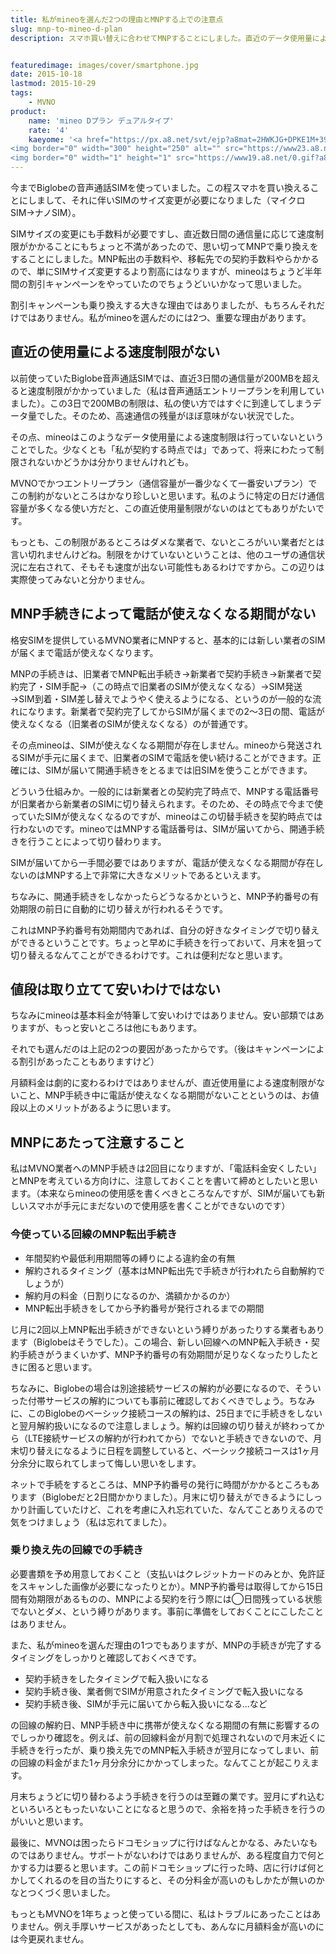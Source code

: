 ```yaml
---
title: 私がmineoを選んだ2つの理由とMNPする上での注意点
slug: mnp-to-mineo-d-plan
description: スマホ買い替えに合わせてMNPすることにしました。直近のデータ使用量による速度制限がかからないこと、MNP手続き中に電話が使えなくなる期間がないことが、mineoを選んだ大きな理由です。MNPする際に気をつけたいことと合わせてご紹介します。


featuredimage: images/cover/smartphone.jpg
date: 2015-10-18
lastmod: 2015-10-29
tags: 
    - MVNO
product:
    name: 'mineo Dプラン デュアルタイプ'
    rate: '4'
    kaeyome: '<a href="https://px.a8.net/svt/ejp?a8mat=2HWKJG+DPKE1M+39SA+61Z81" target="_blank">
<img border="0" width="300" height="250" alt="" src="https://www23.a8.net/svt/bgt?aid=151005436829&wid=002&eno=01&mid=s00000015265001017000&mc=1"></a>
<img border="0" width="1" height="1" src="https://www19.a8.net/0.gif?a8mat=2HWKJG+DPKE1M+39SA+61Z81" alt="">'
---
```


今までBiglobeの音声通話SIMを使っていました。この程スマホを買い換えることにしまして、それに伴いSIMのサイズ変更が必要になりました（マイクロSIM→ナノSIM）。

SIMサイズの変更にも手数料が必要ですし、直近数日間の通信量に応じて速度制限がかかることにもちょっと不満があったので、思い切ってMNPで乗り換えをすることにしました。MNP転出の手数料や、移転先での契約手数料やらかかるので、単にSIMサイズ変更するより割高にはなりますが、mineoはちょうど半年間の割引キャンペーンをやっていたのでちょうどいいかなって思いました。

割引キャンペーンも乗り換えする大きな理由ではありましたが、もちろんそれだけではありません。私がmineoを選んだのには2つ、重要な理由があります。


## 直近の使用量による速度制限がない


以前使っていたBiglobe音声通話SIMでは、直近3日間の通信量が200MBを超えると速度制限がかかっていました（私は音声通話エントリープランを利用していました）。この3日で200MBの制限は、私の使い方ではすぐに到達してしまうデータ量でした。そのため、高速通信の残量がほぼ意味がない状況でした。

その点、mineoはこのようなデータ使用量による速度制限は行っていないということでした。少なくとも「私が契約する時点では」であって、将来にわたって制限されないかどうかは分かりませんけれども。

MVNOでかつエントリープラン（通信容量が一番少なくて一番安いプラン）でこの制約がないところはかなり珍しいと思います。私のように特定の日だけ通信容量が多くなる使い方だと、この直近使用量制限がないのはとてもありがたいです。

もっとも、この制限があるところはダメな業者で、ないところがいい業者だとは言い切れませんけどね。制限をかけていないということは、他のユーザの通信状況に左右されて、そもそも速度が出ない可能性もあるわけですから。この辺りは実際使ってみないと分かりません。


## MNP手続きによって電話が使えなくなる期間がない


格安SIMを提供しているMVNO業者にMNPすると、基本的には新しい業者のSIMが届くまで電話が使えなくなります。

MNPの手続きは、旧業者でMNP転出手続き→新業者で契約手続き→新業者で契約完了・SIM手配→（この時点で旧業者のSIMが使えなくなる）→SIM発送→SIM到着・SIM差し替えでようやく使えるようになる、というのが一般的な流れになります。新業者で契約完了してからSIMが届くまでの2〜3日の間、電話が使えなくなる（旧業者のSIMが使えなくなる）のが普通です。

その点mineoは、SIMが使えなくなる期間が存在しません。mineoから発送されるSIMが手元に届くまで、旧業者のSIMで電話を使い続けることができます。正確には、SIMが届いて開通手続きをとるまでは旧SIMを使うことができます。

どういう仕組みか。一般的には新業者との契約完了時点で、MNPする電話番号が旧業者から新業者のSIMに切り替えられます。そのため、その時点で今まで使っていたSIMが使えなくなるのですが、mineoはこの切替手続きを契約時点では行わないのです。mineoではMNPする電話番号は、SIMが届いてから、開通手続きを行うことによって切り替わります。

SIMが届いてから一手間必要ではありますが、電話が使えなくなる期間が存在しないのはMNPする上で非常に大きなメリットであるといえます。

ちなみに、開通手続きをしなかったらどうなるかというと、MNP予約番号の有効期限の前日に自動的に切り替えが行われるそうです。

これはMNP予約番号有効期間内であれば、自分の好きなタイミングで切り替えができるということです。ちょっと早めに手続きを行っておいて、月末を狙って切り替えるなんてことができるわけです。これは便利だなと思います。


## 値段は取り立てて安いわけではない


ちなみにmineoは基本料金が特筆して安いわけではありません。安い部類ではありますが、もっと安いところは他にもあります。

それでも選んだのは上記の2つの要因があったからです。（後はキャンペーンによる割引があったこともありますけど）

月額料金は劇的に変わるわけではありませんが、直近使用量による速度制限がないこと、MNP手続き中に電話が使えなくなる期間がないことというのは、お値段以上のメリットがあるように思います。


## MNPにあたって注意すること


私はMVNO業者へのMNP手続きは2回目になりますが、「電話料金安くしたい」とMNPを考えている方向けに、注意しておくことを書いて締めとしたいと思います。（本来ならmineoの使用感を書くべきところなんですが、SIMが届いても新しいスマホが手元にまだないので使用感を書くことができないのです）


### 今使っている回線のMNP転出手続き


<ul>
<li>年間契約や最低利用期間等の縛りによる違約金の有無</li>
<li>解約されるタイミング（基本はMNP転出先で手続きが行われたら自動解約でしょうが）</li>
<li>解約月の料金（日割りになるのか、満額かかるのか）</li>
<li>MNP転出手続きをしてから予約番号が発行されるまでの期間</li>
</ul>

じ月に2回以上MNP転出手続きができないという縛りがあったりする業者もあります（Biglobeはそうでした）。この場合、新しい回線へのMNP転入手続き・契約手続きがうまくいかず、MNP予約番号の有効期間が足りなくなったりしたときに困ると思います。

ちなみに、Biglobeの場合は別途接続サービスの解約が必要になるので、そういった付帯サービスの解約についても事前に確認しておくべきでしょう。ちなみに、このBiglobeのベーシック接続コースの解約は、25日までに手続きをしないと翌月解約扱いになるので注意しましょう。解約は回線の切り替えが終わってから（LTE接続サービスの解約が行われてから）でないと手続きできないので、月末切り替えになるように日程を調整していると、ベーシック接続コースは1ヶ月分余分に取られてしまって悔しい思いをします。

ネットで手続をするところは、MNP予約番号の発行に時間がかかるところもあります（Biglobeだと2日間かかりました）。月末に切り替えができるようにしっかり計画していたけど、これを考慮に入れ忘れていた、なんてことありえるので気をつけましょう（私は忘れてました）。


### 乗り換え先の回線での手続き


必要書類を予め用意しておくこと（支払いはクレジットカードのみとか、免許証をスキャンした画像が必要になったりとか）。MNP予約番号は取得してから15日間有効期限があるものの、MNPによる契約を行う際には◯日間残っている状態でないとダメ、という縛りがあります。事前に準備をしておくことにこしたことはありません。

また、私がmineoを選んだ理由の1つでもありますが、MNPの手続きが完了するタイミングをしっかりと確認しておくべきです。

<ul>
<li>契約手続きをしたタイミングで転入扱いになる</li>
<li>契約手続き後、業者側でSIMが用意されたタイミングで転入扱いになる</li>
<li>契約手続き後、SIMが手元に届いてから転入扱いになる&#8230;など</li>
</ul>

の回線の解約日、MNP手続き中に携帯が使えなくなる期間の有無に影響するのでしっかり確認を。例えば、前の回線料金が月割で処理されないので月末近くに手続きを行ったが、乗り換え先でのMNP転入手続きが翌月になってしまい、前の回線の料金がまた1ヶ月分余分にかかってしまった。なんてことが起こりえます。

月末ちょうどに切り替わるよう手続きを行うのは至難の業です。翌月にずれ込むといろいろともったいないことになると思うので、余裕を持った手続きを行うのがいいと思います。

最後に、MVNOは困ったらドコモショップに行けばなんとかなる、みたいなものではありません。サポートがないわけではありませんが、ある程度自力で何とかする力は要ると思います。この前ドコモショップに行った時、店に行けば何とかしてくれるのを目の当たりにすると、その分料金が高いのもしかたが無いのかなとつくづく思いました。

もっともMVNOを1年ちょっと使っている間に、私はトラブルにあったことはありません。例え手厚いサービスがあったとしても、あんなに月額料金が高いのには今更戻れません。


  